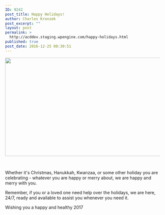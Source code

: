 ```yaml
---
ID: 9242
post_title: Happy Holidays!
author: Charles Kronzek
post_excerpt: ""
layout: post
permalink: >
  http://acddev.staging.wpengine.com/happy-holidays.html
published: true
post_date: 2016-12-25 08:30:51
---
```

<img class="alignnone size-full wp-image-9243" src="http://acddev.staging.wpengine.com/wp-content/uploads/2016/12/christmas-1691531_640.png" alt="" width="640" height="320" />

&nbsp;

Whether it's Christmas, Hanukkah, Kwanzaa, or some other holiday you are celebrating - whatever you are happy or merry about, we are happy and merry with you.

Remember, if you or a loved one need help over the holidays, we are here, 24/7, ready and available to assist you whenever you need it.

Wishing you a happy and healthy 2017